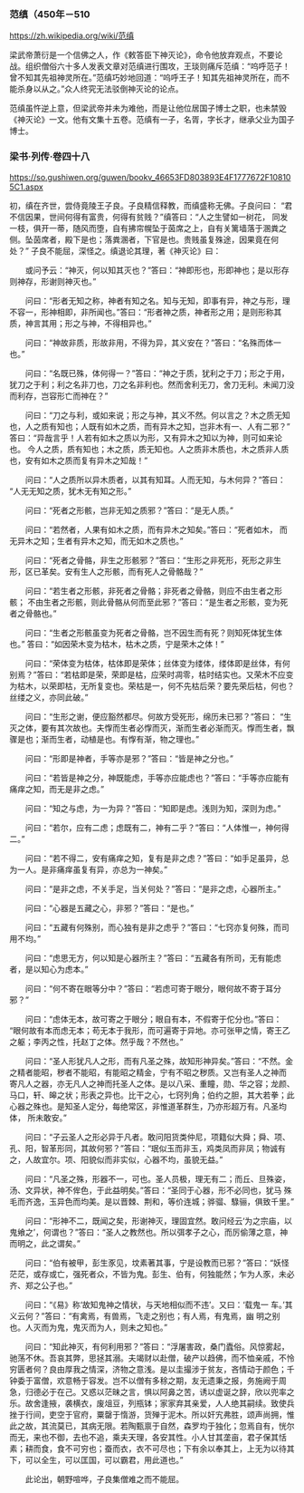 ### 范缜（450年－510
https://zh.wikipedia.org/wiki/范缜

梁武帝萧衍是一个信佛之人，作《敕答臣下神灭论》，命令他放弃观点，不要论战。组织僧俗六十多人发表文章对范缜进行围攻，王琰则痛斥范缜：“呜呼范子！曾不知其先祖神灵所在。”范缜巧妙地回道：“呜呼王子！知其先祖神灵所在，而不能杀身以从之。”众人终究无法驳倒神灭论的论点。

范缜虽忤逆上意，但梁武帝并未为难他，而是让他位居国子博士之职，也未禁毁《神灭论》一文。他有文集十五卷。范缜有一子，名胥，字长才，继承父业为国子博士。

### 梁书·列传·卷四十八  
https://so.gushiwen.org/guwen/bookv_46653FD803893E4F1777672F108105C1.aspx

初，缜在齐世，尝侍竟陵王子良。子良精信释教，而缜盛称无佛。子良问曰： “君不信因果，世间何得有富贵，何得有贫贱？”缜答曰：“人之生譬如一树花， 同发一枝，俱开一蒂，随风而堕，自有拂帘幌坠于茵席之上，自有关篱墙落于溷粪之侧。坠茵席者，殿下是也；落粪溷者，下官是也。贵贱虽复殊途，因果竟在何处？” 子良不能屈，深怪之。缜退论其理，著《神灭论》曰：

　　或问予云：“神灭，何以知其灭也？”答曰：“神即形也，形即神也；是以形存则神存，形谢则神灭也。”

　　问曰：“形者无知之称，神者有知之名。知与无知，即事有异，神之与形，理 不容一，形神相即，非所闻也。”答曰：“形者神之质，神者形之用；是则形称其 质，神言其用；形之与神，不得相异也。”

　　问曰：“神故非质，形故非用，不得为异，其义安在？”答曰：“名殊而体一 也。”

　　问曰：“名既已殊，体何得一？”答曰：“神之于质，犹利之于刀；形之于用， 犹刀之于利；利之名非刀也，刀之名非利也。然而舍利无刀，舍刀无利。未闻刀没而利存，岂容形亡而神在？”

　　问曰：“刀之与利，或如来说；形之与神，其义不然。何以言之？木之质无知 也，人之质有知也；人既有如木之质，而有异木之知，岂非木有一、人有二邪？” 答曰：“异哉言乎！人若有如木之质以为形，又有异木之知以为神，则可如来论也。 今人之质，质有知也；木之质，质无知也。人之质非木质也，木之质非人质也，安有如木之质而复有异木之知哉！”

　　问曰：“人之质所以异木质者，以其有知耳。人而无知，与木何异？”答曰： “人无无知之质，犹木无有知之形。”

　　问曰：“死者之形骸，岂非无知之质邪？”答曰：“是无人质。”

　　问曰：“若然者，人果有如木之质，而有异木之知矣。”答曰：“死者如木， 而无异木之知；生者有异木之知，而无如木之质也。”

　　问曰：“死者之骨骼，非生之形骸邪？”答曰：“生形之非死形，死形之非生 形，区已革矣。安有生人之形骸，而有死人之骨骼哉？”

　　问曰：“若生者之形骸，非死者之骨骼；非死者之骨骼，则应不由生者之形骸； 不由生者之形骸，则此骨骼从何而至此邪？”答曰：“是生者之形骸，变为死者之骨骼也。”

　　问曰：“生者之形骸虽变为死者之骨骼，岂不因生而有死？则知死体犹生体也。” 答曰：“如因荣木变为枯木，枯木之质，宁是荣木之体！”

　　问曰：“荣体变为枯体，枯体即是荣体；丝体变为缕体，缕体即是丝体，有何 别焉？”答曰：“若枯即是荣，荣即是枯，应荣时凋零，枯时结实也。又荣木不应变为枯木，以荣即枯，无所复变也。荣枯是一，何不先枯后荣？要先荣后枯，何也？丝缕之义，亦同此破。”

　　问曰：“生形之谢，便应豁然都尽。何故方受死形，绵历未已邪？”答曰： “生灭之体，要有其次故也。夫惸而生者必惸而灭，渐而生者必渐而灭。惸而生者，飘骤是也；渐而生者，动植是也。有惸有渐，物之理也。”

　　问曰：“形即是神者，手等亦是邪？”答曰：“皆是神之分也。”

　　问曰：“若皆是神之分，神既能虑，手等亦应能虑也？”答曰：“手等亦应能有痛痒之知，而无是非之虑。”

　　问曰：“知之与虑，为一为异？”答曰：“知即是虑。浅则为知，深则为虑。”

　　问曰：“若尔，应有二虑；虑既有二，神有二乎？”答曰：“人体惟一，神何得二。”

　　问曰：“若不得二，安有痛痒之知，复有是非之虑？”答曰：“如手足虽异，总为一人。是非痛痒虽复有异，亦总为一神矣。”

　　问曰：“是非之虑，不关手足，当关何处？”答曰：“是非之虑，心器所主。”

　　问曰：“心器是五藏之心，非邪？”答曰：“是也。”

　　问曰：“五藏有何殊别，而心独有是非之虑乎？”答曰：“七窍亦复何殊，而司用不均。”

　　问曰：“虑思无方，何以知是心器所主？”答曰：“五藏各有所司，无有能虑者，是以知心为虑本。”

　　问曰：“何不寄在眼等分中？”答曰：“若虑可寄于眼分，眼何故不寄于耳分邪？”

　　问曰：“虑体无本，故可寄之于眼分；眼自有本，不假寄于佗分也。”答曰： “眼何故有本而虑无本；苟无本于我形，而可遍寄于异地。亦可张甲之情，寄王乙之躯；李丙之性，托赵丁之体。然乎哉？不然也。”

　　问曰：“圣人形犹凡人之形，而有凡圣之殊，故知形神异矣。”答曰：“不然。金之精者能昭，秽者不能昭，有能昭之精金，宁有不昭之秽质。又岂有圣人之神而 寄凡人之器，亦无凡人之神而托圣人之体。是以八采、重瞳，勋、华之容；龙颜、马口，轩、皞之状；形表之异也。比干之心，七窍列角；伯约之胆，其大若拳；此心器之殊也。是知圣人定分，每绝常区，非惟道革群生，乃亦形超万有。凡圣均体， 所未敢安。”

　　问曰：“子云圣人之形必异于凡者。敢问阳货类仲尼，项籍似大舜；舜、项、 孔、阳，智革形同，其故何邪？”答曰：“珉似玉而非玉，鸡类凤而非凤；物诚有之，人故宜尔。项、阳貌似而非实似，心器不均，虽貌无益。”

　　问曰：“凡圣之殊，形器不一，可也。圣人员极，理无有二；而丘、旦殊姿，汤、文异状，神不侔色，于此益明矣。”答曰：“圣同于心器，形不必同也，犹马 殊毛而齐逸，玉异色而均美。是以晋棘、荆和，等价连城；骅骝、騄骊，俱致千里。”

　　问曰：“形神不二，既闻之矣，形谢神灭，理固宜然。敢问经云‘为之宗庙，以鬼飨之’，何谓也？”答曰：“圣人之教然也。所以弭孝子之心，而厉偷薄之意，神而明之，此之谓矣。”

　　问曰：“伯有被甲，彭生豕见，坟素著其事，宁是设教而已邪？”答曰：“妖怪茫茫，或存或亡，强死者众，不皆为鬼。彭生、伯有，何独能然；乍为人豕，未必齐、郑之公子也。”

　　问曰：“《易》称‘故知鬼神之情状，与天地相似而不违’。又曰：‘载鬼一 车。’其义云何？”答曰：“有禽焉，有兽焉，飞走之别也；有人焉，有鬼焉，幽 明之别也。人灭而为鬼，鬼灭而为人，则未之知也。”

　　问曰：“知此神灭，有何利用邪？”答曰：“浮屠害政，桑门蠹俗。风惊雾起，驰荡不休。吾哀其弊，思拯其溺。夫竭财以赴僧，破产以趋佛，而不恤亲戚，不怜穷匮者何？良由厚我之情深，济物之意浅。是以圭撮涉于贫友，吝情动于颜色；千钟委于富僧，欢意畅于容发。岂不以僧有多稌之期，友无遗秉之报，务施阙于周急，归德必于在己。又惑以茫昧之言，惧以阿鼻之苦，诱以虚诞之辞，欣以兜率之乐。故舍逢掖，袭横衣，废俎豆，列瓶钵；家家弃其亲爱，人人绝其嗣续。致使兵挫于行间，吏空于官府，粟罄于惰游，货殚于泥木。所以奸宄弗胜，颂声尚拥，惟此之故，其流莫已，其病无限。若陶甄禀于自然，森罗均于独化；忽焉自有，恍尔而无，来也不御，去也不追，乘夫天理，各安其性。小人甘其垄亩，君子保其恬素；耕而食，食不可穷也；蚕而衣，衣不可尽也；下有余以奉其上，上无为以待其下，可以全生，可以匡国，可以霸君，用此道也。”

　　此论出，朝野喧哗，子良集僧难之而不能屈。
